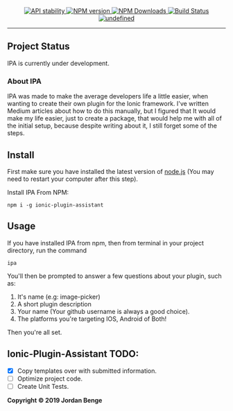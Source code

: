 <div align="center">
  <!-- Stability -->
  <a href="https://nodejs.org/api/documentation.html#documentation_stability_index">
    <img src="https://img.shields.io/badge/stability-experimental-orange.svg"
      alt="API stability" />
  </a>
  <!-- NPM version -->
  <a href="https://npmjs.org/package/ionic-plugin-assistant">
    <img src="https://img.shields.io/npm/v/ionic-plugin-assistant.svg"
      alt="NPM version" />
  </a>
    <!-- NPM DOWNLOADS -->
  <a href="https://www.npmjs.com/package/ionic-plugin-assistant">
    <img src="https://img.shields.io/npm/dw/ionic-plugin-assistant.svg"
      alt="NPM Downloads" />
  </a>
  <!-- Build Status -->
  <a href="https://travis-ci.org/Bengejd/Ionic-Plugin-Assistant">
    <img src="https://img.shields.io/travis/Bengejd/NOLS/master.svg"
      alt="Build Status" />
  </a>
      <!-- License -->
  <a href="#">
    <img alt="undefined" src="https://img.shields.io/npm/l/nols.svg" />
  </a>
</div>

_____________________________________________________________________________________

## Project Status

IPA is currently under development.

<h3>About IPA</h3>
 
IPA was made to make the average developers life a little easier, when wanting to create their own plugin for the Ionic framework. I've written Medium articles about how to do this manually, but I figured that It would make my life easier, just to create a package, that would help me with all of the initial setup, because despite writing about it, I still forget some of the steps.

## Install

First make sure you have installed the latest version of [node.js](http://nodejs.org/)
(You may need to restart your computer after this step).

Install IPA From NPM:

    npm i -g ionic-plugin-assistant
    
## Usage

If you have installed IPA from npm, then from terminal in your project directory, run the command

    ipa

You'll then be prompted to answer a few questions about your plugin, such as:
1. It's name (e.g: image-picker)
2. A short plugin description 
3. Your name (Your github username is always a good choice).
4. The platforms you're targeting IOS, Android of Both!

Then you're all set.

## Ionic-Plugin-Assistant TODO:
- [x] Copy templates over with submitted information.
- [ ] Optimize project code.
- [ ] Create Unit Tests.

**Copyright © 2019 Jordan Benge**
